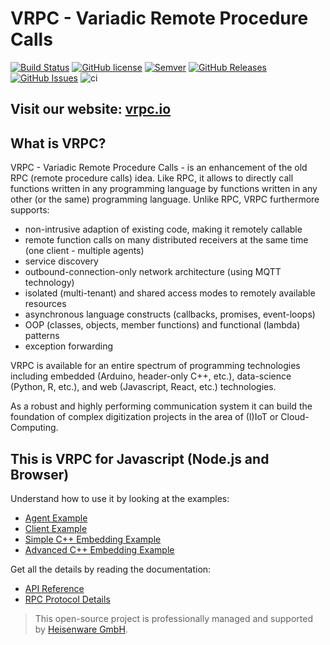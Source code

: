 # VRPC - Variadic Remote Procedure Calls

[![Build Status](https://travis-ci.com/heisenware/vrpc.svg?branch=master)](https://travis-ci.com/heisenware/vrpc)
[![GitHub license](https://img.shields.io/badge/license-MIT-blue.svg)](https://raw.githubusercontent.com/heisenware/vrpc/master/LICENSE)
[![Semver](https://img.shields.io/badge/semver-2.0.0-blue)](https://semver.org/spec/v2.0.0.html)
[![GitHub Releases](https://img.shields.io/github/tag/heisenware/vrpc.svg)](https://github.com/heisenware/vrpc/tag)
[![GitHub Issues](https://img.shields.io/github/issues/heisenware/vrpc.svg)](http://github.com/heisenware/vrpc/issues)
![ci](https://github.com/heisenware/vrpc/actions/workflows/ci.yml/badge.svg)

## Visit our website: [vrpc.io](https://vrpc.io)

## What is VRPC?

VRPC - Variadic Remote Procedure Calls - is an enhancement of the old RPC
(remote procedure calls) idea. Like RPC, it allows to directly call functions
written in any programming language by functions written in any other (or the
same) programming language. Unlike RPC, VRPC furthermore supports:

- non-intrusive adaption of existing code, making it remotely callable
- remote function calls on many distributed receivers at the same time (one
  client - multiple agents)
- service discovery
- outbound-connection-only network architecture (using MQTT technology)
- isolated (multi-tenant) and shared access modes to remotely available
  resources
- asynchronous language constructs (callbacks, promises, event-loops)
- OOP (classes, objects, member functions) and functional (lambda) patterns
- exception forwarding

VRPC is available for an entire spectrum of programming technologies including
embedded (Arduino, header-only C++, etc.), data-science (Python, R,
etc.), and web (Javascript, React, etc.) technologies.

As a robust and highly performing communication system it can build the
foundation of complex digitization projects in the area of (I)IoT or
Cloud-Computing.

## This is VRPC for Javascript (Node.js and Browser)

Understand how to use it by looking at the examples:

- [Agent Example](examples/agent/README.md)
- [Client Example](examples/client/README.md)
- [Simple C++ Embedding Example](examples/native1/README.md)
- [Advanced C++ Embedding Example](examples/native2/README.md)

Get all the details by reading the documentation:

- [API Reference](docs/api.md)
- [RPC Protocol Details](docs/protocol.md)

> This open-source project is professionally managed and supported by
> [Heisenware GmbH](https://heisenware.com).
